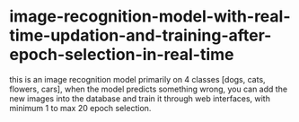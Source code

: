 # image-recognition-model-with-real-time-updation-and-training-after-epoch-selection-in-real-time
 this is an image recognition model primarily on 4 classes [dogs, cats, flowers, cars], when the model predicts something wrong, you can add the new images into the database and train it through web interfaces, with minimum 1 to max 20 epoch selection.
